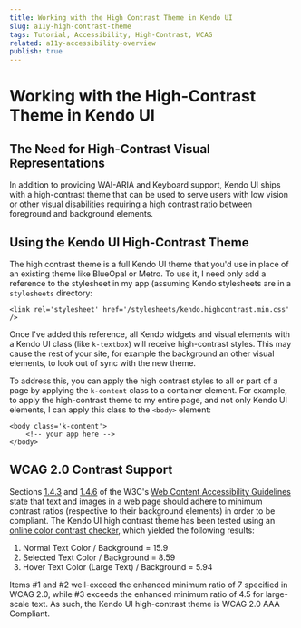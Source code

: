 ```yaml
---
title: Working with the High Contrast Theme in Kendo UI
slug: a11y-high-contrast-theme
tags: Tutorial, Accessibility, High-Contrast, WCAG
related: a11y-accessibility-overview
publish: true
---
```


# Working with the High-Contrast Theme in Kendo UI

## The Need for High-Contrast Visual Representations

In addition to providing WAI-ARIA and Keyboard support, Kendo UI ships with a high-contrast theme that can be used to serve users with low vision or other visual disabilities requiring a high contrast ratio between foreground and background elements.

## Using the Kendo UI High-Contrast Theme

The high contrast theme is a full Kendo UI theme that you'd use in place of an existing theme like BlueOpal or Metro. To use it, I need only add a reference to the stylesheet in my app (assuming Kendo stylesheets are in a `stylesheets` directory:

	<link rel='stylesheet' href='/stylesheets/kendo.highcontrast.min.css' />

Once I've added this reference, all Kendo widgets and visual elements with a Kendo UI class (like `k-textbox`) will receive high-contrast styles. This may cause the rest of your site, for example the background an other visual elements, to look out of sync with the new theme.

To address this, you can apply the high contrast styles to all or part of a page by applying the `k-content` class to a container element. For example, to apply the high-contrast theme to my entire page, and not only Kendo UI elements, I can apply this class to the `<body>` element:

	<body class='k-content'>
		<!-- your app here -->
	</body>

## WCAG 2.0 Contrast Support 

Sections [1.4.3](http://www.w3.org/TR/WCAG20/#visual-audio-contrast-contrast) and [1.4.6](http://www.w3.org/TR/WCAG20/#visual-audio-contrast7) of the W3C's [Web Content Accessibility Guidelines](http://www.w3.org/TR/WCAG20) state that text and images in a web page should adhere to minimum contrast ratios (respective to their background elements) in order to be compliant. The Kendo UI high contrast theme has been tested using an [online color contrast checker](http://www.snook.ca/technical/colour_contrast/colour.html), which yielded the following results:

1. Normal Text Color / Background = 15.9 
2. Selected Text Color / Background = 8.59 
3. Hover Text Color (Large Text) / Background = 5.94

Items #1 and #2 well-exceed the enhanced minimum ratio of 7 specified in WCAG 2.0, while #3 exceeds the enhanced minimum ratio of 4.5 for large-scale text. As such, the Kendo UI high-contrast theme is WCAG 2.0 AAA Compliant. 
